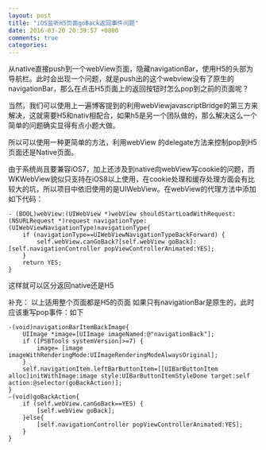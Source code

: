 ```yaml
---
layout: post
title: "iOS监听H5页面goBack返回事件问题"
date: 2016-03-20 20:39:57 +0800
comments: true
categories: 
---
```

从native直接push到一个webView页面，隐藏navigationBar，使用H5的头部为导航栏。此时会出现一个问题，就是push出的这个webview没有了原生的navigationBar，那么在点击H5页面上的返回按钮时怎么pop到之前的页面呢？

  当然，我们可以使用上一遍博客提到的利用webViewjavascriptBridge的第三方来解决，这就需要H5和nativ相配合，如果h5是另一个团队做的，那么解决这么一个简单的问题确实显得有点小题大做。
  
  所以可以使用一种更简单的方法，利用webView 的delegate方法来控制pop到H5页面还是Native页面。
  
  由于系统尚且要兼容iOS7，加上还涉及到native向webView写cookie的问题，而WKWebView貌似只支持在iOS8以上使用，在cookie处理和缓存处理方面会有比较大的坑，所以项目中依旧使用的是UIWebView。在webView的代理方法中添加如下代码：
  
```
- (BOOL)webView:(UIWebView *)webView shouldStartLoadWithRequest:(NSURLRequest *)request navigationType:(UIWebViewNavigationType)navigationType{
    if (navigationType==UIWebViewNavigationTypeBackForward) {
        self.webView.canGoBack?[self.webView goBack]:[self.navigationController popViewControllerAnimated:YES];
    }
    return YES;
}
```

  这样就可以区分返回native还是H5




补充：
      以上适用整个页面都是H5的页面
      如果只有navigationBar是原生的，此时应该重写pop事件：如下
      
```
-(void)navigationBarItemBackImage{
    UIImage *image=[UIImage imageNamed:@"navigationBack"];
    if ([PSBTools systemVersion]>=7) {
        image= [image imageWithRenderingMode:UIImageRenderingModeAlwaysOriginal];
    }
    self.navigationItem.leftBarButtonItem=[[UIBarButtonItem alloc]initWithImage:image style:UIBarButtonItemStyleDone target:self action:@selector(goBackAction)];
}
-(void)goBackAction{
    if (self.webView.canGoBack==YES) {
        [self.webView goBack];
    }else{
        [self.navigationController popViewControllerAnimated:YES];
    }
}
```